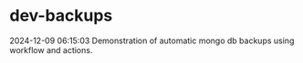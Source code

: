 # dev-backups
2024-12-09 06:15:03 Demonstration of automatic mongo db backups using workflow and actions.
